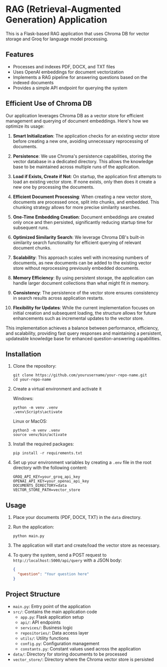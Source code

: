 # RAG (Retrieval-Augmented Generation) Application

This is a Flask-based RAG application that uses Chroma DB for vector storage and Groq for language model processing.

## Features

- Processes and indexes PDF, DOCX, and TXT files
- Uses OpenAI embeddings for document vectorization
- Implements a RAG pipeline for answering questions based on the indexed documents
- Provides a simple API endpoint for querying the system

## Efficient Use of Chroma DB

Our application leverages Chroma DB as a vector store for efficient management and querying of document embeddings. Here's how we optimize its usage:

1. **Smart Initialization**: The application checks for an existing vector store before creating a new one, avoiding unnecessary reprocessing of documents.

2. **Persistence**: We use Chroma's persistence capabilities, storing the vector database in a dedicated directory. This allows the knowledge base to be maintained across multiple runs of the application.

3. **Load if Exists, Create if Not**: On startup, the application first attempts to load an existing vector store. If none exists, only then does it create a new one by processing the documents.

4. **Efficient Document Processing**: When creating a new vector store, documents are processed once, split into chunks, and embedded. This chunking strategy allows for more precise similarity searches.

5. **One-Time Embedding Creation**: Document embeddings are created only once and then persisted, significantly reducing startup time for subsequent runs.

6. **Optimized Similarity Search**: We leverage Chroma DB's built-in similarity search functionality for efficient querying of relevant document chunks.

7. **Scalability**: This approach scales well with increasing numbers of documents, as new documents can be added to the existing vector store without reprocessing previously embedded documents.

8. **Memory Efficiency**: By using persistent storage, the application can handle larger document collections than what might fit in memory.

9. **Consistency**: The persistence of the vector store ensures consistency in search results across application restarts.

10. **Flexibility for Updates**: While the current implementation focuses on initial creation and subsequent loading, the structure allows for future enhancements such as incremental updates to the vector store.

This implementation achieves a balance between performance, efficiency, and scalability, providing fast query responses and maintaining a persistent, updateable knowledge base for enhanced question-answering capabilities.


## Installation

1. Clone the repository:
   ```
   git clone https://github.com/yourusername/your-repo-name.git
   cd your-repo-name
   ```

2. Create a virtual environment and activate it

   Windows:
   ```
   python -m venv .venv
   .venv\Scripts\activate
   ```
   Linux or MacOS:
   ```
   python3 -m venv .venv
   source venv/bin/activate
   ```

3. Install the required packages:
   ```
   pip install -r requirements.txt
   ```

4. Set up your environment variables by creating a `.env` file in the root directory with the following content:
   ```
   GROQ_API_KEY=your_groq_api_key
   OPENAI_API_KEY=your_openai_api_key
   DOCUMENTS_DIRECTORY=data
   VECTOR_STORE_PATH=vector_store
   ```

## Usage

1. Place your documents (PDF, DOCX, TXT) in the `data` directory.

2. Run the application:
   ```
   python main.py
   ```

3. The application will start and create/load the vector store as necessary.

4. To query the system, send a POST request to `http://localhost:5000/api/query` with a JSON body:
   ```json
   {
     "question": "Your question here"
   }
   ```

## Project Structure

- `main.py`: Entry point of the application
- `src/`: Contains the main application code
  - `app.py`: Flask application setup
  - `api/`: API endpoints
  - `services/`: Business logic
  - `repositories/`: Data access layer
  - `utils/`: Utility functions
  - `config.py`: Configuration management
  - `constants.py`: Constant values used across the application
- `data/`: Directory for storing documents to be processed
- `vector_store/`: Directory where the Chroma vector store is persisted

